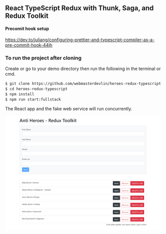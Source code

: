 ## React TypeScript Redux with Thunk, Saga, and Redux Toolkit

#### Precomit hook setup

https://dev.to/juliang/configuring-prettier-and-typescript-compiler-as-a-pre-commit-hook-44jh

### To run the project after cloning

Create or go to your demo directory then run the following in the terminal or cmd.

```sh
$ git clone https://github.com/webmasterdevlin/heroes-redux-typescript.git
$ cd heroes-redux-typescript
$ npm install
$ npm run start:fullstack
```

The React app and the fake web service will run concurrently.

![screenshot](./screenshot.png)
